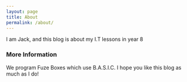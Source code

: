 ```yaml
---
layout: page
title: About
permalink: /about/
---
```

I am Jack, and this blog is about my I.T lessons in year 8

### More Information

We program Fuze Boxes which use B.A.S.I.C. I hope you like this blog as much as I do!

